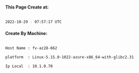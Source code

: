 
   
#### This Page Create at:

```bash

2022-10-29 - 07:57:17 UTC

```

#### Create By Machine:

```bash

Host Name : fv-az28-662

platform  : Linux-5.15.0-1022-azure-x86_64-with-glibc2.31

Ip Local  : 10.1.0.70

```

